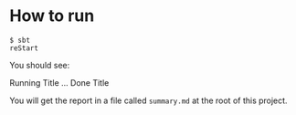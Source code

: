 # How to run

```
$ sbt
reStart
```

You should see:

Running Title
...
Done Title

You will get the report in a file called `summary.md` at the root of this project.